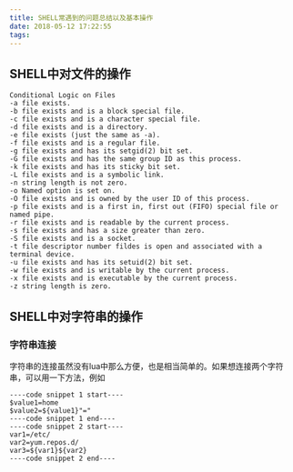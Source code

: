 ```yaml
---
title: SHELL常遇到的问题总结以及基本操作
date: 2018-05-12 17:22:55
tags:
---
```

## SHELL中对文件的操作
    Conditional Logic on Files
    -a file exists.
    -b file exists and is a block special file.
    -c file exists and is a character special file.
    -d file exists and is a directory.
    -e file exists (just the same as -a).
    -f file exists and is a regular file.
    -g file exists and has its setgid(2) bit set.
    -G file exists and has the same group ID as this process.
    -k file exists and has its sticky bit set.
    -L file exists and is a symbolic link.
    -n string length is not zero.
    -o Named option is set on.
    -O file exists and is owned by the user ID of this process.
    -p file exists and is a first in, first out (FIFO) special file or
    named pipe.
    -r file exists and is readable by the current process.
    -s file exists and has a size greater than zero.
    -S file exists and is a socket.
    -t file descriptor number fildes is open and associated with a
    terminal device.
    -u file exists and has its setuid(2) bit set.
    -w file exists and is writable by the current process.
    -x file exists and is executable by the current process.
    -z string length is zero.

## SHELL中对字符串的操作
### 字符串连接
字符串的连接虽然没有lua中那么方便，也是相当简单的。如果想连接两个字符串，可以用一下方法，例如
```shell
----code snippet 1 start----
$value1=home
$value2=${value1}"="
----code snippet 1 end----
----code snippet 2 start----
var1=/etc/
var2=yum.repos.d/
var3=${var1}${var2}
----code snippet 2 end----
```